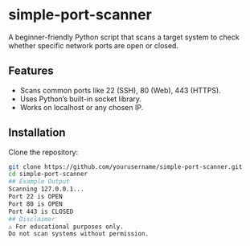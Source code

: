 # simple-port-scanner
A beginner-friendly Python script that scans a target system to check whether specific network ports are open or closed.
## Features
- Scans common ports like 22 (SSH), 80 (Web), 443 (HTTPS).
- Uses Python’s built-in socket library.
- Works on localhost or any chosen IP.
## Installation
Clone the repository:
```bash
git clone https://github.com/yourusername/simple-port-scanner.git
cd simple-port-scanner
## Example Output
Scanning 127.0.0.1...
Port 22 is OPEN
Port 80 is OPEN
Port 443 is CLOSED
## Disclaimer
⚠️ For educational purposes only.  
Do not scan systems without permission.
